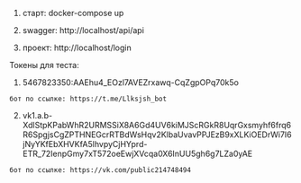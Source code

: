 1) старт: docker-compose up

2) swagger: http://localhost/api/api

3) проект: http://localhost/login



Токены для теста:

  1) 5467823350:AAEhu4_EOzl7AVEZrxawq-CqZgpOPq70k5o

    бот по ссылке: https://t.me/Llksjsh_bot

  2) vk1.a.b-XdlStpKPabWhR2URMSSiX8A6Gd4UV6kiMJScRGkR8UqrGxsmyhf6frq6R6SpgjsCgZPTHNEGcrRTBdWsHqv2KlbaUvavPPJEzB9xXLKiOEDrWi7I6jNyYKfEbXHVKfA5lhvpyCjHYprd-ETR_72IenpGmy7xT572oeEwjXVcqa0X6InUU5gh6g7LZa0yAE

    бот по ссылке: https://vk.com/public214748494
